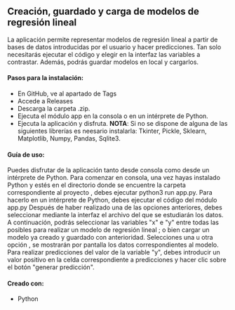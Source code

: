 ## Creación, guardado y carga de modelos de regresión lineal

La aplicación permite representar modelos de regresión lineal a partir de bases de datos introducidas por el usuario y hacer predicciones. Tan solo necesitarás ejecutar el código y elegir en la interfaz las variables a contrastar. Además, podrás guardar modelos en local y cargarlos.

#### Pasos para la instalación:
- En GitHub, ve al apartado de Tags
- Accede a Releases
- Descarga la carpeta .zip.
- Ejecuta el módulo app en la consola o en un intérprete de Python.
- Ejecuta la aplicación y disfruta.
 **NOTA**: Si no se dispone de alguna de las siguientes librerías es neesario instalarla: Tkinter, Pickle, Sklearn, Matplotlib, Numpy, Pandas, Sqlite3.
#### Guía de uso:
Puedes disfrutar de la aplicación tanto desde consola como desde un intérprete de Python.
Para comenzar en consola, una vez hayas instalado Python y estés en el directorio donde se encuentre la carpeta correspondiente al proyecto , 
debes ejecutar python3 run app.py.
Para hacerlo en un intérprete de Python, debes ejecutar el código del módulo app.py
Después de haber realizado una de las opciones anteriores, debes seleccionar mediante la interfaz el archivo del que se estudiarán los datos.
A continuación, podrás seleccionar las variables "x" e "y" entre todas las posibles para realizar un modelo de regresión lineal ; 
o bien cargar un modelo ya creado y guardado con anterioridad. 
Selecciones una u otra opción , se mostrarán por pantalla los datos correspondientes al modelo. 
Para realizar predicciones del valor de la variable "y", debes introducir un valor positivo en la celda correspondiente a predicciones y hacer clic sobre el botón "generar predicción".
#### Creado con:
- Python
